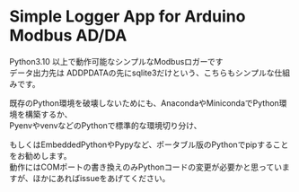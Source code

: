 # Simple Logger App for Arduino Modbus AD/DA 
Python3.10 以上で動作可能なシンプルなModbusロガーです  
データ出力先は ADDPDATAの先にsqlite3だけという、こちらもシンプルな仕組みです。  

既存のPython環境を破壊しないためにも、AnacondaやMinicondaでPython環境を構築するか、  
PyenvやvenvなどのPythonで標準的な環境切り分け、  

もしくはEmbeddedPythonやPypyなど、ポータブル版のPythonでpipすることをお勧めします。  
動作にはCOMポートの書き換えのみPythonコードの変更が必要かと思っていますが、ほかにあればissueをあげてください。  
